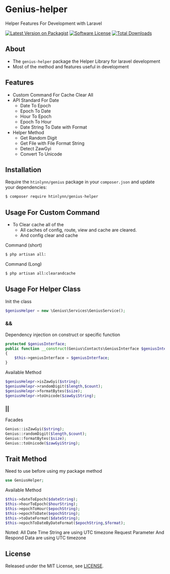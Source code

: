 # Genius-helper
Helper Features For Development with Laravel

[![Latest Version on Packagist][ico-version]][link-packagist]
[![Software License][ico-license]](LICENSE)
[![Total Downloads][ico-downloads]][link-downloads]


## About
* The `genius-helper` package the Helper Library for laravel development
* Most of the method and features useful in development

## Features
* Custom Command For Cache Clear All
* API Standard For Date
    * Date To Epoch
    * Epoch To Date
    * Hour To Epoch
    * Epoch To Hour
    * Date String To Date with Format
* Helper Method
    * Get Random Digit
    * Get File with File Format String 
    * Detect ZawGyi
    * Convert To Unicode   
## Installation

Require the `htinlynn/genius` package in your `composer.json` and update your dependencies:

```sh
$ composer require htinlynn/genius-helper
```

## Usage For Custom Command

* To Clear cache all of the 
    * All caches of config, route, view and cache are cleared.
    * And config clear and cache
    
Command (short)
```sh
$ php artisan all:
```

Command (Long)
```sh
$ php artisan all:clearandcache
```

## Usage For Helper Class
Init the class
```php
$geniusHelper = new \Genius\Services\GeniusService();
```

### &&

Dependency injection on construct or specific function
```php
protected $geniusInterface;
public function __construct(Genius\Contacts\GeniusInterface $geniusInterface)
{
    $this->geniusInterface = $geniusInterface;
}
```
Available Method
```php
$geniusHelepr->isZawGyi($string);
$geniusHelepr->randomDigit($length,$count);
$geniusHelepr->formatBytes($size);
$geniusHelepr->toUnicode($zawGyiString);
```

### ||

Facades
```php
Genius::isZawGyi($string);
Genius::randomDigit($length,$count);
Genius::formatBytes($size);
Genius::toUnicode($zawGyiString);
```

## Trait Method

Need to use before using my package method
```php
use GeniusHelper;
```
Available Method
```php
$this->dateToEpoch($dateString);
$this->hourToEpoch($hourString);
$this->epochToHour($epochString);
$this->epochToDate($epochString);
$this->toDateFormat($dateString);
$this->epochToDateByDateFormat($epochString,$format);
```

Noted: All Date Time String are using UTC timezone
Request Parameter And Respond Data are using UTC timezone

## License

Released under the MIT License, see [LICENSE](LICENSE).

[ico-version]: https://img.shields.io/packagist/vpre/htinLynn/genius-helper.svg?style=flat-square
[ico-license]: https://img.shields.io/badge/license-MIT-brightgreen.svg?style=flat-square
[ico-scrutinizer]: https://img.shields.io/scrutinizer/coverage/g/MgHtinLynn/genius-helper.svg?style=flat-square
[ico-code-quality]: https://img.shields.io/scrutinizer/g/MgHtinLynn/genius-helper.svg?style=flat-square
[ico-downloads]: https://img.shields.io/packagist/dt/htinLynn/genius-helper.svg?style=flat-square

[link-packagist]: https://packagist.org/packages/htinLynn/genius-helper
[link-scrutinizer]: https://scrutinizer-ci.com/g/MgHtinLynn/genius/code-structure
[link-code-quality]: https://scrutinizer-ci.com/g/MgHtinLynn/genius-helper
[link-downloads]: https://packagist.org/packages/HtinLynn/genius-helper
[link-author]: https://github.com/MgHtinLynn
[link-contributors]: ../../contributors








